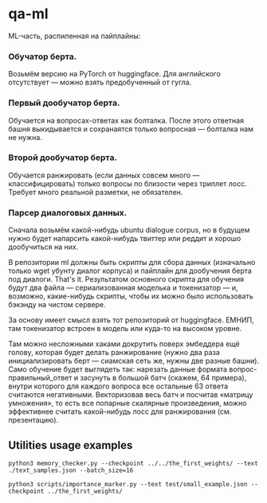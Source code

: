 # qa-ml

ML-часть, распиленная на пайплайны:

### Обучатор берта.
Возьмём версию на PyTorch от huggingface. Для английского отсутствует — можно взять предобученный от гугла.

### Первый дообучатор берта.
Обучается на вопросах-ответах как болталка. После этого ответная башня выкидывается и сохранаятся только вопросная — болталка нам не нужна.

### Второй дообучатор берта.
Обучается ранжировать (если данных совсем много — классифицировать) только вопросы по близости через триплет лосс. Требует много реальной разметки, не обязателен.

### Парсер диалоговых данных.
Сначала возьмём какой-нибудь ubuntu dialogue corpus, но в будущем нужно будет напарсить какой-нибудь твиттер или реддит и хорошо дообучиться на них.

В репозитории ml должны быть скрипты для сбора данных (изначально только wget убунту диалог корпуса) и пайплайн для дообучения берта под диалоги. That's it. Результатом основного скрипта для обучения будут два файла — сериализованная моделька и токенизатор — и, возможно, какие-нибудь скрипты, чтобы их можно было использовать бэкэнду на чистом сервере.

За основу имеет смысл взять тот репозиторий от huggingface. ЕМНИП, там токенизатор встроен в модель или куда-то на высоком уровне.

Там можно несложными хаками докрутить поверх эмбеддера ещё голову, которая будет делать ранжирование (нужно два раза инициализировать берт — сиамская сеть же, нужны две разные башни). Само обучение будет выглядеть так: нарезать данные формата вопрос-правильный_ответ и засунуть в большой батч (скажем, 64 примера), внутри которого для каждого вопроса все остальные 63 ответа считаются негативными. Векторизовав весь батч и посчитав «матрицу умножения», то есть все попарные скалярные произведения, можно эффективнее считать какой-нибудь лосс для ранжирования (см. презентацию).

## Utilities usage examples
`python3 memory_checker.py --checkpoint ../../the_first_weights/ --text ./text_samples.json --batch_size=16`

`python3 scripts/importance_marker.py --text test/small_example.json --checkpoint ../the_first_weights/`
